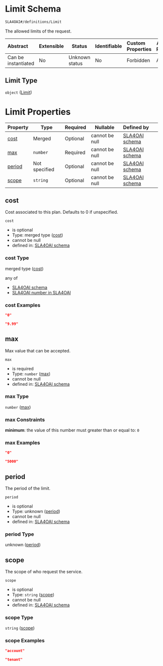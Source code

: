 # Limit Schema

```txt
SLA4OAI#/definitions/Limit
```

The allowed limits of the request.


| Abstract            | Extensible | Status         | Identifiable | Custom Properties | Additional Properties | Access Restrictions | Defined In                                                                       |
| :------------------ | ---------- | -------------- | ------------ | :---------------- | --------------------- | ------------------- | -------------------------------------------------------------------------------- |
| Can be instantiated | No         | Unknown status | No           | Forbidden         | Allowed               | none                | [SLA4OAI.schema.json\*](../../../out/SLA4OAI.schema.json "open original schema") |

## Limit Type

`object` ([Limit](sla4oai-definitions-limit.md))

# Limit Properties

| Property          | Type          | Required | Nullable       | Defined by                                                                                                         |
| :---------------- | ------------- | -------- | -------------- | :----------------------------------------------------------------------------------------------------------------- |
| [cost](#cost)     | Merged        | Optional | cannot be null | [SLA4OAI schema](sla4oai-definitions-limit-properties-cost.md "SLA4OAI#/definitions/Limit/properties/cost")     |
| [max](#max)       | `number`      | Required | cannot be null | [SLA4OAI schema](sla4oai-definitions-limit-properties-max.md "SLA4OAI#/definitions/Limit/properties/max")       |
| [period](#period) | Not specified | Optional | cannot be null | [SLA4OAI schema](sla4oai-definitions-limit-properties-period.md "SLA4OAI#/definitions/Limit/properties/period") |
| [scope](#scope)   | `string`      | Optional | cannot be null | [SLA4OAI schema](sla4oai-definitions-limit-properties-scope.md "SLA4OAI#/definitions/Limit/properties/scope")   |

## cost

Cost associated to this plan. Defaults to 0 if unspecified.


`cost`

-   is optional
-   Type: merged type ([cost](sla4oai-definitions-limit-properties-cost.md))
-   cannot be null
-   defined in: [SLA4OAI schema](sla4oai-definitions-limit-properties-cost.md "SLA4OAI#/definitions/Limit/properties/cost")

### cost Type

merged type ([cost](sla4oai-definitions-limit-properties-cost.md))

any of

-   [SLA4OAI schema](sla4oai-definitions-limit-properties-cost-anyof-0.md "check type definition")
-   [SLA4OAI number in SLA4OAI](sla4oai-definitions-limit-properties-cost-anyof-1.md "check type definition")

### cost Examples

```json
"0"
```

```json
"9.99"
```

## max

Max value that can be accepted.


`max`

-   is required
-   Type: `number` ([max](sla4oai-definitions-limit-properties-max.md))
-   cannot be null
-   defined in: [SLA4OAI schema](sla4oai-definitions-limit-properties-max.md "SLA4OAI#/definitions/Limit/properties/max")

### max Type

`number` ([max](sla4oai-definitions-limit-properties-max.md))

### max Constraints

**minimum**: the value of this number must greater than or equal to: `0`

### max Examples

```json
"0"
```

```json
"5000"
```

## period

The period of the limit.


`period`

-   is optional
-   Type: unknown ([period](sla4oai-definitions-limit-properties-period.md))
-   cannot be null
-   defined in: [SLA4OAI schema](sla4oai-definitions-limit-properties-period.md "SLA4OAI#/definitions/Limit/properties/period")

### period Type

unknown ([period](sla4oai-definitions-limit-properties-period.md))

## scope

The scope of who request the service.


`scope`

-   is optional
-   Type: `string` ([scope](sla4oai-definitions-limit-properties-scope.md))
-   cannot be null
-   defined in: [SLA4OAI schema](sla4oai-definitions-limit-properties-scope.md "SLA4OAI#/definitions/Limit/properties/scope")

### scope Type

`string` ([scope](sla4oai-definitions-limit-properties-scope.md))

### scope Examples

```json
"account"
```

```json
"tenant"
```

